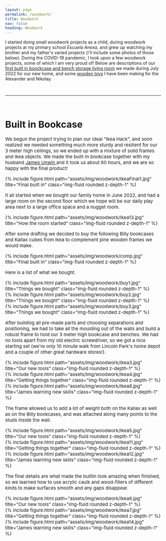 ```yaml
---
layout: page
permalink: /woodwork/
title: Woodwork
nav: false
heading: Woodwork
---
```


I started doing small woodwork projects as a child, during woodwork projects at my primary school <i>Escuela Anexa</i>, and grew up watching my brother and my father's varied projects (i'll include some photos of those below). During the COVID-19 pandemic, I took upon a few woodwork projects, some of which I am very proud of! Below are descriptions of our <a href="#ikea"> first built in boockcase and bench storage living room</a> we made during July 2022 for our new home, and some <a href="#toys">wooden toys</a> I have been making for the Alexander and Nikolay. 

<br>
<hr>
<span style="font-size:15px">
<br>

 
 
 
<h1 id="ene"> Built in Bookcase  </h1>
 
We begun the project trying to plan our ideal "Ikea Hack", and soon realized we needed something much more sturdy and resilient for our 3 meter high ceilings, so we ended up with a mixture of solid frames and Ikea objects. We made the built-in bookcase together with my husband <a href="https://jamesunwin.github.io/">James Unwin </a> and it took us about 60 hours, and we are so happy with the final product!
 
  <div class="row">
    <div class="col-sm mt-3 mt-md-0">
        {% include figure.html path="assets/img/woodwork/IkeaFinal1.jpg" title="Final built in" class="img-fluid rounded z-depth-1" %}
    </div>
</div>




It all started when we bought our family home in June 2022, and had a large room on the second floor which we hope will be our daily play area next to a large office space and a nugget room. 

 

<div class="row">
    <div class="col-sm mt-3 mt-md-0">
        {% include figure.html path="assets/img/woodwork/Ikea13.jpg" title="How the room started" class="img-fluid rounded z-depth-1" %}
    </div>
</div>

After some drafting we decided to buy the following Billy bookcases and Kallax cubes from Ikea to complement pine wooden frames we would make. 

<div class="row">
    <div class="col-sm mt-3 mt-md-0">
        {% include figure.html path="assets/img/woodwork/comp.jpg" title="Final built in" class="img-fluid rounded z-depth-1" %}
    </div>
</div>

Here is a list of what we bought. 

<div class="row">
    <div class="col-sm mt-3 mt-md-0">
        {% include figure.html path="assets/img/woodwork/buy1.jpg" title="Things we bought" class="img-fluid rounded z-depth-1" %}
    </div>
    <div class="col-sm mt-3 mt-md-0">
        {% include figure.html path="assets/img/woodwork/buy2.jpg" title="Things we bought" class="img-fluid rounded z-depth-1" %}
    </div>
    <div class="col-sm mt-3 mt-md-0">
        {% include figure.html path="assets/img/woodwork/buy3.jpg" title="Things we bought" class="img-fluid rounded z-depth-1" %}
    </div>
</div>
 
 After building all pre-made parts and choosing separations and positioning, we had to take all the moulding out of the walls and build a robust frame to hold our 3 meter high bookcase and benches. We had no tools apart from my old electric screwdriver, so we got a nice starting set (we're only 10 minute walk from Lincoln Park's home depot and a couple of other great hardware stores!).
 
  
 <div class="row">
    <div class="col-sm mt-3 mt-md-0">
        {% include figure.html path="assets/img/woodwork/Ikea3.jpg" title="Our new tools" class="img-fluid rounded z-depth-1" %}
    </div>
    <div class="col-sm mt-3 mt-md-0">
        {% include figure.html path="assets/img/woodwork/Ikea4.jpg" title="Getting things together" class="img-fluid rounded z-depth-1" %}
    </div>
    <div class="col-sm mt-3 mt-md-0">
        {% include figure.html path="assets/img/woodwork/Ikea8.jpg" title="James learning new skills" class="img-fluid rounded z-depth-1" %}
    </div>
</div>
 
 
 
 The frame allowed us to add a lot of weight both on the Kallax as well as on the Billy bookcases, and was attached along many points to the studs inside the wall. 
 
  <div class="row">
    <div class="col-sm mt-3 mt-md-0">
        {% include figure.html path="assets/img/woodwork/Ikea5.jpg" title="Our new tools" class="img-fluid rounded z-depth-1" %}
    </div>
    <div class="col-sm mt-3 mt-md-0">
        {% include figure.html path="assets/img/woodwork/Ikea11.jpg" title="Getting things together" class="img-fluid rounded z-depth-1" %}
    </div>
    <div class="col-sm mt-3 mt-md-0">
        {% include figure.html path="assets/img/woodwork/Ikea12.jpg" title="James learning new skills" class="img-fluid rounded z-depth-1" %}
    </div>
</div>

The final details are what made the builtin look amazing when finished, so we learned how to use acrylic caulk and wood-fillers of different kinds to make surfaces smooth and any gaps disappear. 

  <div class="row">
    <div class="col-sm mt-3 mt-md-0">
        {% include figure.html path="assets/img/woodwork/Ikea6.jpg" title="Our new tools" class="img-fluid rounded z-depth-1" %}
    </div>
    <div class="col-sm mt-3 mt-md-0">
        {% include figure.html path="assets/img/woodwork/Ikea7.jpg" title="Getting things together" class="img-fluid rounded z-depth-1" %}
    </div>
    <div class="col-sm mt-3 mt-md-0">
        {% include figure.html path="assets/img/woodwork/Ikea14.jpg" title="James learning new skills" class="img-fluid rounded z-depth-1" %}
    </div>
</div>

